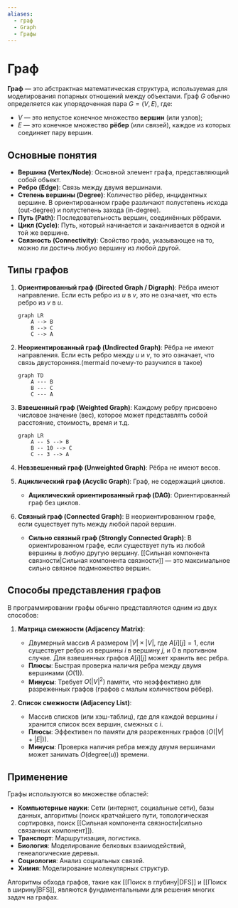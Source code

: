 ```yaml
---
aliases:
  - граф
  - Graph
  - Графы
---
```

# Граф

**Граф** — это абстрактная математическая структура, используемая для моделирования попарных отношений между объектами. Граф $G$ обычно определяется как упорядоченная пара $G = (V, E)$, где:
*   $V$ — это непустое конечное множество **вершин** (или узлов);
*   $E$ — это конечное множество **рёбер** (или связей), каждое из которых соединяет пару вершин.

## Основные понятия

*   **Вершина (Vertex/Node)**: Основной элемент графа, представляющий собой объект.
*   **Ребро (Edge)**: Связь между двумя вершинами.
*   **Степень вершины (Degree)**: Количество рёбер, инцидентных вершине. В ориентированном графе различают полустепень исхода (out-degree) и полустепень захода (in-degree).
*   **Путь (Path)**: Последовательность вершин, соединённых рёбрами.
*   **Цикл (Cycle)**: Путь, который начинается и заканчивается в одной и той же вершине.
*   **Связность (Connectivity)**: Свойство графа, указывающее на то, можно ли достичь любую вершину из любой другой.

## Типы графов

1.  **Ориентированный граф (Directed Graph / Digraph)**: Рёбра имеют направление. Если есть ребро из $u$ в $v$, это не означает, что есть ребро из $v$ в $u$.
    ```mermaid
    graph LR
        A --> B
        B --> C
        C --> A
    ```

2.  **Неориентированный граф (Undirected Graph)**: Рёбра не имеют направления. Если есть ребро между $u$ и $v$, то это означает, что связь двусторонняя.(mermaid почему-то разучился в такое)
    ```mermaid
    graph TD
        A --- B
        B --- C
        C --- A
    ```

3.  **Взвешенный граф (Weighted Graph)**: Каждому ребру присвоено числовое значение (вес), которое может представлять собой расстояние, стоимость, время и т.д.
    ```mermaid
    graph LR
        A -- 5 --> B
        B -- 10 --> C
        C -- 3 --> A
    ```

4.  **Невзвешенный граф (Unweighted Graph)**: Рёбра не имеют весов.

5.  **Ациклический граф (Acyclic Graph)**: Граф, не содержащий циклов.
    *   **Ациклический ориентированный граф (DAG)**: Ориентированный граф без циклов.

6.  **Связный граф (Connected Graph)**: В неориентированном графе, если существует путь между любой парой вершин.
    *   **Сильно связный граф (Strongly Connected Graph)**: В ориентированном графе, если существует путь из любой вершины в любую другую вершину. [[Сильная компонента связности|Сильная компонента связности]] — это максимальное сильно связное подмножество вершин.

## Способы представления графов

В программировании графы обычно представляются одним из двух способов:

1.  **Матрица смежности (Adjacency Matrix)**:
    *   Двумерный массив $A$ размером $|V| \times |V|$, где $A[i][j] = 1$, если существует ребро из вершины $i$ в вершину $j$, и $0$ в противном случае. Для взвешенных графов $A[i][j]$ может хранить вес ребра.
    *   **Плюсы**: Быстрая проверка наличия ребра между двумя вершинами ($O(1)$).
    *   **Минусы**: Требует $O(|V|^2)$ памяти, что неэффективно для разреженных графов (графов с малым количеством рёбер).

2.  **Список смежности (Adjacency List)**:
    *   Массив списков (или хэш-таблиц), где для каждой вершины $i$ хранится список всех вершин, смежных с $i$.
    *   **Плюсы**: Эффективен по памяти для разреженных графов ($O(|V| + |E|)$).
    *   **Минусы**: Проверка наличия ребра между двумя вершинами может занимать $O(\text{degree}(u))$ времени.

## Применение

Графы используются во множестве областей:
*   **Компьютерные науки**: Сети (интернет, социальные сети), базы данных, алгоритмы (поиск кратчайшего пути, топологическая сортировка, поиск [[Сильная компонента связности|сильно связанных компонент]]).
*   **Транспорт**: Маршрутизация, логистика.
*   **Биология**: Моделирование белковых взаимодействий, генеалогические деревья.
*   **Социология**: Анализ социальных связей.
*   **Химия**: Моделирование молекулярных структур.

Алгоритмы обхода графов, такие как [[Поиск в глубину|DFS]] и [[Поиск в ширину|BFS]], являются фундаментальными для решения многих задач на графах.